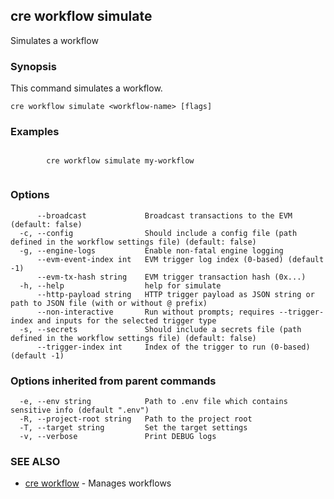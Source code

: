 ## cre workflow simulate

Simulates a workflow

### Synopsis

This command simulates a workflow.

```
cre workflow simulate <workflow-name> [flags]
```

### Examples

```

		cre workflow simulate my-workflow
		
```

### Options

```
      --broadcast             Broadcast transactions to the EVM (default: false)
  -c, --config                Should include a config file (path defined in the workflow settings file) (default: false)
  -g, --engine-logs           Enable non-fatal engine logging
      --evm-event-index int   EVM trigger log index (0-based) (default -1)
      --evm-tx-hash string    EVM trigger transaction hash (0x...)
  -h, --help                  help for simulate
      --http-payload string   HTTP trigger payload as JSON string or path to JSON file (with or without @ prefix)
      --non-interactive       Run without prompts; requires --trigger-index and inputs for the selected trigger type
  -s, --secrets               Should include a secrets file (path defined in the workflow settings file) (default: false)
      --trigger-index int     Index of the trigger to run (0-based) (default -1)
```

### Options inherited from parent commands

```
  -e, --env string            Path to .env file which contains sensitive info (default ".env")
  -R, --project-root string   Path to the project root
  -T, --target string         Set the target settings
  -v, --verbose               Print DEBUG logs
```

### SEE ALSO

* [cre workflow](cre_workflow.md)	 - Manages workflows

